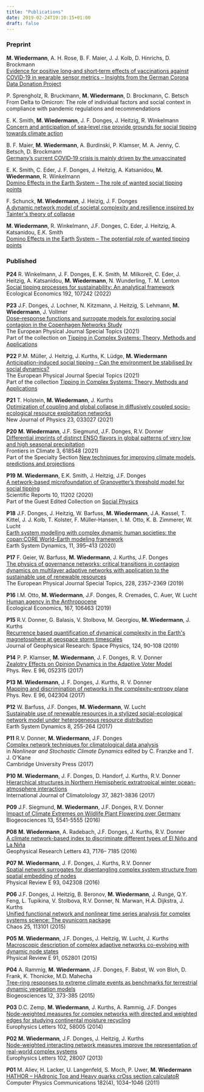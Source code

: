 ```yaml
---
title: "Publications"
date: 2019-02-24T19:10:15+01:00
draft: false
---
```


### Preprint

**M. Wiedermann**, A. H. Rose, B. F. Maier, J. J. Kolb, D. Hinrichs, D. Brockmann\
[Evidence for positive long‑and short‑term effects of vaccinations against COVID‑19 in wearable sensor metrics – Insights from the German Corona Data Donation Project](https://arxiv.org/abs/2204.02846)

P. Sprengholz, R. Bruckmann, **M. Wiedermann**, D. Brockmann, C. Betsch\
From Delta to Omicron: The role of individual factors and social context in compliance with pandemic regulations and recommendations

E. K. Smith, **M. Wiedermann**, J. F. Donges, J. Heitzig, R. Winkelmann\
[Concern and anticipation of sea‑level rise provide grounds for social tipping towards climate action](https://osf.io/nyquv/)

B. F. Maier, **M. Wiedermann**, A. Burdinski, P. Klamser, M. A. Jenny, C. Betsch, D. Brockmann\
[Germany’s current COVID‑19 crisis is mainly driven by the unvaccinated](https://arxiv.org/abs/2111.12806)

E. K. Smith, C. Eder, J. F. Donges, J. Heitzig, A. Katsanidou, **M. Wiedermann**, R. Winkelmann\
[Domino Effects in the Earth System – The role of wanted social tipping points](https://osf.io/d8scb)

F. Schunck, **M. Wiedermann**, J. Heizig, J. F. Donges\
[A dynamic network model of societal complexity and resilience inspired by
Tainter\'s theory of collapse](https://arxiv.org/abs/2102.06698)

**M. Wiedermann**, R. Winkelmann,  J.F. Donges, C. Eder, J. Heitzig, A. Katsanidou, E.K. Smith\
[Domino Effects in the Earth System – The potential role of wanted tipping points](https://arxiv.org/abs/1911.10063)

### Published

**P24** R. Winkelmann, J. F. Donges, E. K. Smith, M. Milkoreit, C. Eder, J. Heitzig, A. Katsanidou, **M. Wiedermann**, N. Wunderling, T. M. Lenton\
[Social tipping processes for sustainability: An analytical framework](https://www.sciencedirect.com/science/article/pii/S0921800921003013)\
Ecological Economics 192, 107242 (2022)

**P23** J.F. Donges, J. Lochner, N. Kitzmann, J. Heitzig, S. Lehmann, **M. Wiedermann**, J. Vollmer\
[Dose–response functions and surrogate models for exploring social contagion in the Copenhagen Networks Study](https://link.springer.com/article/10.1140/epjs/s11734-021-00279-7)\
The European Physical Journal Special Topics (2021)\
Part of the collection on [Tipping in Complex Systems: Theory, Methods and
Applications](https://link.springer.com/journal/11734/topicalCollection/AC_ac67ae404e16f19b99913247f14b8072)

**P22** P.M. Müller, J. Heitzig, J. Kurths, K. Lüdge, **M. Wiedermann**\
[Anticipation-induced social tipping – Can the environment be stabilised by
social dynamics?](https://link.springer.com/article/10.1140/epjs/s11734-021-00011-5)\
The European Physical Journal Special Topics (2021)\
Part of the collection [Tipping in Complex Systems: Theory, Methods and
Applications](https://link.springer.com/journal/11734/topicalCollection/AC_ac67ae404e16f19b99913247f14b8072)

**P21** T. Holstein, **M. Wiedermann**, J. Kurths\
[Optimization of coupling and global collapse in diffusively coupled socio-ecological resource exploitation networks](https://iopscience.iop.org/article/10.1088/1367-2630/abe0db)\
New Journal of Physics 23, 033027 (2021)

**P20** **M. Wiedermann**, J.F. Siegmund, J.F. Donges, R.V. Donner\
[Differential imprints of distinct ENSO flavors in global patterns of very low and high seasonal precipitation](https://www.frontiersin.org/articles/10.3389/fclim.2021.618548/full)\
Frontiers in Climate 3, 618548 (2021)\
Part of the Specialty Section [New techniques for improving climate models,
predictions and
projections](https://www.frontiersin.org/research-topics/14637/new-techniques-for-improving-climate-models-predictions-and-projections#articles)

**P19** **M. Wiedermann**, E.K. Smith, J. Heitzig, J.F. Donges\
[A network-based microfoundation of Granovetter’s threshold model for social tipping](https://www.nature.com/articles/s41598-020-67102-6)\
Scientific Reports 10, 11202 (2020)\
Part of the Guest Edited Collection on [Social
Physics](https://www.nature.com/collections/hfafjbjbgd)

**P18** J.F. Donges, J. Heitzig, W. Barfuss, **M. Wiedermann**, J.A. Kassel, T. Kittel, J. J. Kolb, T. Kolster, F. Müller-Hansen, I. M. Otto,  K. B. Zimmerer, W. Lucht\
[Earth system modelling with complex dynamic human societies: the copan:CORE
World-Earth modeling framework](https://www.earth-syst-dynam.net/11/395/2020/)\
Earth System Dynamics, 11, 395–413 (2020)

**P17** F. Geier, W. Barfuss, **M. Wiedermann**, J. Kurths, J.F. Donges\
[The physics of governance networks: critical transitions in contagion
dynamics on multilayer adaptive networks with application to the sustainable
use of renewable resources](https://doi.org/10.1140/epjst/e2019-900120-4)\
The European Physical Journal Special Topics, 228, 2357–2369 (2019)

**P16** I.M. Otto, **M. Wiedermann**, J.F. Donges, R. Cremades, C. Auer, W. Lucht\
[Human agency in the Anthropocene](https://doi.org/10.1016/j.ecolecon.2019.106463)\
Ecological Economics, 167, 106463 (2019)

**P15** R.V. Donner, G. Balasis, V. Stolbova, M. Georgiou, **M. Wiedermann**, J. Kurths\
[Recurrence based quantification of dynamical complexity in the Earth\'s
magnetosphere at geospace storm timescales](https://dx.doi.org/10.1029/2018ja025318)\
Journal of Geophysical Research: Space Physics, 124, 90-108 (2019)

**P14** P. P. Klamser, **M. Wiedermann**, J. F. Donges, R. V. Donner\
[Zealotry Effects on Opinion Dynamics in the Adaptive Voter Model](https://dx.doi.org/10.1103/PhysRevE.96.052315)\
Phys. Rev. E 96, 052315 (2017)

**P13** **M. Wiedermann**, J. F. Donges, J. Kurths, R. V. Donner\
[Mapping and discrimination of networks in the complexity-entropy plane](https://dx.doi.org/10.1103/PhysRevE.96.042304)\
Phys. Rev. E 96, 042304 (2017)

**P12** W. Barfuss, J.F. Donges, **M. Wiedermann**, W. Lucht\
[Sustainable use of renewable resources in a stylized social-ecological network
model under heterogeneous resource distribution](https://dx.doi.org/10.5194/esd-8-255-2017)\
Earth System Dynamics 8, 255-264 (2017)

**P11** R.V. Donner, **M. Wiedermann**, J.F. Donges\
[Complex network techniques for climatological data analysis](https://doi.org/10.1017/9781316339251.007)\
in *Nonlinear and Stochastic Climate Dynamics* edited by C. Franzke  and T. J. O'Kane\
Cambridge University Press (2017)

**P10** **M. Wiedermann**, J. F. Donges, D. Handorf, J. Kurths, R.V. Donner\
[Hierarchical structures in Northern Hemispheric extratropical winter
ocean-atmosphere interactions](https://dx.doi.org/10.1002/joc.4956)\
International Journal of Climatolology 37, 3821-3836 (2017)

**P09** J.F. Siegmund, **M. Wiedermann**, J.F. Donges, R.V. Donner\
[Impact of Climate Extremes on Wildlife Plant Flowering over Germany](https://dx.doi.org/10.5194/bg-13-5541-2016)\
Biogeosciences 13, 5541-5555 (2016)

**P08** **M. Wiedermann**, A. Radebach, J.F. Donges, J. Kurths, R.V. Donner\
[A climate network-based index to discriminate different types of El Niño and La
Niña](https://dx.doi.org/10.1002/2016GL069119)\
Geophysical Research Letters 43, 7176– 7185 (2016)

**P07** **M. Wiedermann**, J. F. Donges, J. Kurths, R.V. Donner\
[Spatial network surrogates for disentangling complex system structure from
spatial embedding of nodes](https://dx.doi.org/10.1103/PhysRevE.93.042308)\
Physical Review E 93, 042308 (2016)

**P06** J.F. Donges, J. Heitzig, B. Beronov, **M. Wiedermann**, J. Runge, Q.Y. Feng, L. Tupikina, V. Stolbova, R.V. Donner, N. Marwan, H.A. Dijkstra, J. Kurths\
[Unified functional network and nonlinear time series analysis for complex
systems science: The pyunicorn package](https://dx.doi.org/10.1063/1.4934554)\
Chaos 25, 113101 (2015)

**P05** **M. Wiedermann**, J.F. Donges, J. Heitzig, W. Lucht, J. Kurths\
[Macroscopic description of complex adaptive networks co-evolving with dynamic
node states](https://dx.doi.org/10.1103/PhysRevE.91.052801)\
Physical Review E 91, 052801 (2015)

**P04** A. Rammig, **M. Wiedermann**, J.F. Donges, F. Babst, W. von Bloh, D. Frank, K. Thonicke, M.D. Mahecha\
[Tree-ring responses to extreme climate events as benchmarks for terrestrial
dynamic vegetation models](https://dx.doi.org/10.5194/bg-12-373-2015)\
Biogeosciences 12, 373-385 (2015)

**P03** D.C. Zemp, **M. Wiedermann**, J. Kurths, A. Rammig, J.F. Donges\
[Node-weighted measures for complex networks with directed and weighted edges
for studying continental moisture recycling](https://dx.doi.org/10.1209/0295-5075/107/58005)\
Europhysics Letters 102, 58005 (2014)

**P02** **M. Wiedermann**, J.F. Donges, J. Heitzig, J. Kurths\
[Node-weighted interacting network measures improve the representation of
real-world complex systems](https://dx.doi.org/10.1209/0295-5075/102/28007)\
Europhysics Letters 102, 28007 (2013)

**P01** M. Aliev, H. Lacker, U. Langenfeld, S. Moch, P. Uwer, **M. Wiedermann**\
[HATHOR – HAdronic Top and Heavy quarks crOss section calculatoR](https://doi.org/10.1016/j.cpc.2010.12.040)\
Computer Physics Communications 182(4), 1034–1046 (2011)
